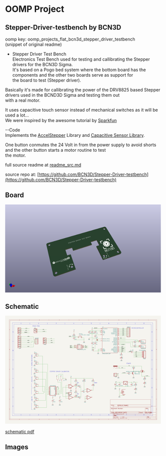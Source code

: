# OOMP Project  
## Stepper-Driver-testbench  by BCN3D  
  
oomp key: oomp_projects_flat_bcn3d_stepper_driver_testbench  
(snippet of original readme)  
  
- Stepper Driver Test Bench  
Electronics Test Bench used for testing and callibrating the Stepper drivers for the BCN3D Sigma.  
It's based on a Pogo bed system where the bottom board has the components and the other two boards serve as support for  
the board to test (Stepper driver).  
  
Basically it's made for callibrating the power of the DRV8825 based Stepper drivers used in the BCND3D Sigma and testing them out  
with a real motor.  
  
It uses capacitive touch sensor instead of mechanical switches as it will be used a lot...  
We were inspired by the awesome tutorial by [Sparkfun](https://learn.sparkfun.com/tutorials/constant-innovation-in-quality-control?_ga=1.225836058.1496890805.1425539418)  
  
--Code  
Implements the [AccelStepper](http://www.airspayce.com/mikem/arduino/AccelStepper/) Library and [Capacitive Sensor Library](http://playground.arduino.cc/Main/CapacitiveSensor?from=Main.CapSense).  
  
One button conmutes the 24 Volt in from the power supply to avoid shorts and the other button starts a motor routine to test  
the motor.  
  
  
  full source readme at [readme_src.md](readme_src.md)  
  
source repo at: [https://github.com/BCN3D/Stepper-Driver-testbench](https://github.com/BCN3D/Stepper-Driver-testbench)  
## Board  
  
[![working_3d.png](working_3d_600.png)](working_3d.png)  
## Schematic  
  
[![working_schematic.png](working_schematic_600.png)](working_schematic.png)  
  
[schematic pdf](working_schematic.pdf)  
## Images  
